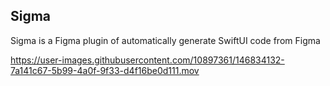 ## Sigma
Sigma is a Figma plugin of automatically generate SwiftUI code from Figma

https://user-images.githubusercontent.com/10897361/146834132-7a141c67-5b99-4a0f-9f33-d4f16be0d111.mov

